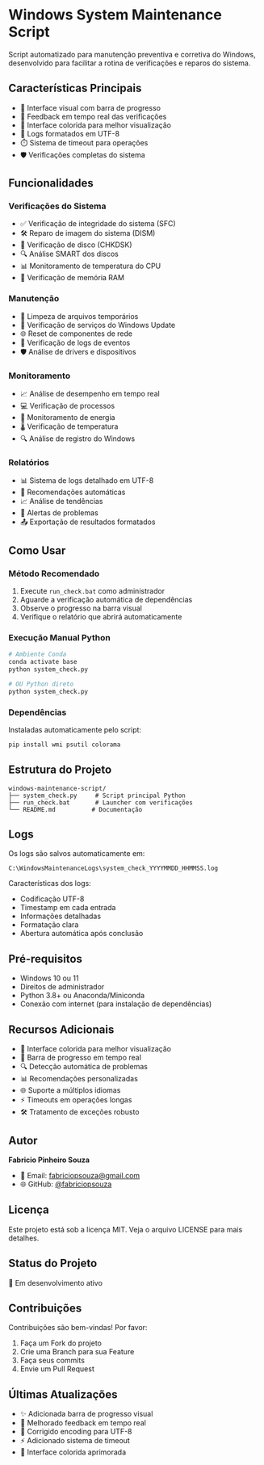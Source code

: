 # Windows System Maintenance Script

Script automatizado para manutenção preventiva e corretiva do Windows, desenvolvido para facilitar a rotina de verificações e reparos do sistema.

## Características Principais

- 🎯 Interface visual com barra de progresso
- 🔄 Feedback em tempo real das verificações
- 🌈 Interface colorida para melhor visualização
- 📝 Logs formatados em UTF-8
- ⏱️ Sistema de timeout para operações
- 🛡️ Verificações completas do sistema

## Funcionalidades

### Verificações do Sistema
- ✅ Verificação de integridade do sistema (SFC)
- 🛠️ Reparo de imagem do sistema (DISM)
- 💽 Verificação de disco (CHKDSK)
- 🔍 Análise SMART dos discos
- 📊 Monitoramento de temperatura do CPU
- 💾 Verificação de memória RAM

### Manutenção
- 🧹 Limpeza de arquivos temporários
- 🔄 Verificação de serviços do Windows Update
- 🌐 Reset de componentes de rede
- 📝 Verificação de logs de eventos
- 🛡️ Análise de drivers e dispositivos

### Monitoramento
- 📈 Análise de desempenho em tempo real
- 💻 Verificação de processos
- 🔋 Monitoramento de energia
- 🌡️ Verificação de temperatura
- 🔍 Análise de registro do Windows

### Relatórios
- 📊 Sistema de logs detalhado em UTF-8
- 📝 Recomendações automáticas
- 📈 Análise de tendências
- 🔔 Alertas de problemas
- 📤 Exportação de resultados formatados

## Como Usar

### Método Recomendado
1. Execute `run_check.bat` como administrador
2. Aguarde a verificação automática de dependências
3. Observe o progresso na barra visual
4. Verifique o relatório que abrirá automaticamente

### Execução Manual Python
```bash
# Ambiente Conda
conda activate base
python system_check.py

# OU Python direto
python system_check.py
```

### Dependências
Instaladas automaticamente pelo script:
```bash
pip install wmi psutil colorama
```

## Estrutura do Projeto
```
windows-maintenance-script/
├── system_check.py     # Script principal Python
├── run_check.bat       # Launcher com verificações
└── README.md          # Documentação
```

## Logs

Os logs são salvos automaticamente em:
```
C:\WindowsMaintenanceLogs\system_check_YYYYMMDD_HHMMSS.log
```

Características dos logs:
- Codificação UTF-8
- Timestamp em cada entrada
- Informações detalhadas
- Formatação clara
- Abertura automática após conclusão

## Pré-requisitos

- Windows 10 ou 11
- Direitos de administrador
- Python 3.8+ ou Anaconda/Miniconda
- Conexão com internet (para instalação de dependências)

## Recursos Adicionais

- 🎨 Interface colorida para melhor visualização
- 🔄 Barra de progresso em tempo real
- 🔍 Detecção automática de problemas
- 📊 Recomendações personalizadas
- 🌐 Suporte a múltiplos idiomas
- ⚡ Timeouts em operações longas
- 🛠️ Tratamento de exceções robusto

## Autor

**Fabricio Pinheiro Souza**
- 📧 Email: fabriciopsouza@gmail.com
- 🌐 GitHub: [@fabriciopsouza](https://github.com/fabriciopsouza)

## Licença

Este projeto está sob a licença MIT. Veja o arquivo LICENSE para mais detalhes.

## Status do Projeto

🚧 Em desenvolvimento ativo

## Contribuições

Contribuições são bem-vindas! Por favor:
1. Faça um Fork do projeto
2. Crie uma Branch para sua Feature
3. Faça seus commits
4. Envie um Pull Request

## Últimas Atualizações

- ✨ Adicionada barra de progresso visual
- 🔄 Melhorado feedback em tempo real
- 📝 Corrigido encoding para UTF-8
- ⚡ Adicionado sistema de timeout
- 🎨 Interface colorida aprimorada